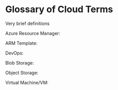 # Glossary of Cloud Terms

Very brief definitions

Azure Resource Manager: 

ARM Template: 

DevOps: 

Blob Storage: 

Object Storage: 

Virtual Machine/VM:  